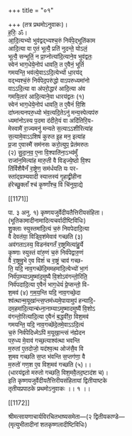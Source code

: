 +++
title = "०१"

+++
(तत्र प्रथमोऽनुवाकः)।  
ह॒रिः॒ ॐ।  
आ॒दि॒त्यभ्यो भुव॑द्वद्भ्यश्च॒रुं निर्व॑पे॒द्भूति॑काम  
आदि॒त्या वा ए॒तं भूत्यै॒ प्रति॑ नुदन्ते॒ योऽलं॒  
भूत्यै॒ सन्भूतिं॒ न प्रा॒प्नोत्या॑दि॒त्याने॒व भुव॑द्वतः॒  
स्वेन॑ भाग॒धेये॒नोप॑ धावति॒ त ए॒वैनं॒ भूतिं॑  
गमयन्ति॒ भव॑त्ये॒वाऽऽदि॒त्येभ्यों धा॒रय॑द्  
वद्भ्यश्चं॒रुं निर्व॑पेद॒परु॑द्धो वाऽपरुध्यमा॑नो  
वाऽऽदि॒त्या वा अ॑परो॒द्धार॑ आदि॒त्या अ॑व  
गमयि॒तार॑ आदि॒त्याने॒वा धारय॑द्वतः (१)  
स्वेन॑ भाग॒धेये॒नोप॑ धावति॒ त ए॒वैनं॑ वि॒शि  
दा॑घ्नत्यनपरु॒ध्यो भ॑व॒त्यदि॒तेऽनु॑ मन्य॒स्पेत्यप॑रु  
ध्यमा॑नोऽस्य प॒दमा द॑दीते॒यं वा अदि॑तिरि॒य-  
मेस्वामै॑ रा॒ज्यमनु॑ मन्यते स॒त्याऽऽशीरित्या॑ह  
स॒त्यामे॒वाऽऽशिषं॑ कुरुत इ॒ह मन॒ इत्या॑ह  
प्र॒जा ए॒वास्मै॑ सम॑नसः करो॒त्युप॒ प्रेत॑मरुतः  
(२) सु॒दा॒न॒व॒ ए॒ना वि॒श्पाति॑ना॒ऽभ्य॑मुँ  
राजा॑न॒मित्या॑ह मारु॒ती वै विड्ज्ये॒ष्ठो वि॒श्प  
ति॑र्विशैवैनँ रा॒ष्ट्रेण॒ सम॑र्धयति यः पर-  
स्ता॑द्ग्राम्यवादी स्यात्तस्य॑ गृ॒हाद्व्रीहीना  
ह॑रेच्छु॒क्‍लाँ श्च॑ कृ॒ष्णाँश्च॒ वि चि॑नुया॒द्ये

[[1171]]

पा. ३ अनु. १) कृष्णयजुर्वेदीयतैत्तिरीयसंहिता।  
(भूतिकामादीनामादित्यचर्वादीष्टिविधिः)  
शु॒क्‍लाः स्युस्तमा॑दि॒त्यं च॒रुं निवपेदादि॒त्या  
वै देवत॑या॒ विड्वि॒श॑मेवाव॑ गच्छति (३)  
अव॑गताऽस्य॒ विडन॑वगतँ रा॒ष्ट्रमित्या॑हु॒र्ये  
कृ॒ष्णाः स्युस्तं वा॑रु॒णं च॒रुं निर्व॑पेद्वारु॒णं  
वै रा॒ष्ट्रमु॒भे ए॒व विशं॑ च रा॒ष्ट्रं चाव॑ गच्छ-  
ति॒ यदि॒ नाव॒गच्छे॑दि॒ममहमा॑दि॒त्येभ्यो॑ भा॒गं  
निर्व॑पा॒म्याऽमुष्मा॑द॒मुष्यै वि॒शोऽव॑गन्तो॒रिति॒  
निर्व॑पदादि॒त्या ए॒वैनं॑ भाग॒धेयं॑ प्रे॒प्सन्तो॒ वि-  
श॒मव॑ (४) ग॒म॒य॒न्ति यदि॒ नाव॒गच्छे॒दा  
श्व॑त्थान्म॒यूखा॑न्त्स॒प्तम॑ध्यमे॒पायामुप॑ हन्यादि॒-  
दम॒हमा॑दि॒त्यान्ब॑ध्ना॒नाम्याऽमुष्मादमुष्यै॑ वि॒शोऽ  
व॑गन्तो॒रित्या॑दि॒त्या ए॒वैनं॑ ब॒द्धवी॑रा॒ विश॒मव॑  
गमयन्ति॒ यदि॒ नाव॒गच्छे॑दे॒तमे॒वाऽऽदि॒त्यं  
च॒रुं निर्व॑पेदिध्मेऽपि॑ म॒यूखा॒न्त्सं न॑ह्येदन  
परु॒ध्य मे॒वाव॑ गच्छ॒त्याश्व॑त्था भवन्ति  
म॒रुतां ए॒तदोजो॒ यद॑श्व॒त्थ ओज॑सै॒व वि  
श॒मव गच्छति स॒प्त भ॑वन्ति स॒प्तग॑णा॒ वै  
म॒रुतो॑ गण॒श ए॒व विश॒मव॑ गच्छति (५)।।  
(धारय॑द्वतो मरुतो गच्छति॒ विश॒मवै॒तद॒ष्टाद॑श च)।  
इति कृष्णयजुर्वेदीयतैत्तिरीयसंहितायां द्वितीयाष्टके  
तृतीयप्रपाठके प्रथमोऽनुवाकः ।। १ ।।

[[1172]]

श्रीमत्सायणाचार्यविरचितभाष्यसमेता—(२ द्वितीयकाण्डे—  
(मृत्युभीतादीनां शतकृष्णलादीष्टिविधिः)  
